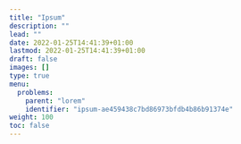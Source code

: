 ```yaml
---
title: "Ipsum"
description: ""
lead: ""
date: 2022-01-25T14:41:39+01:00
lastmod: 2022-01-25T14:41:39+01:00
draft: false
images: []
type: true
menu:
  problems:
    parent: "lorem"
    identifier: "ipsum-ae459438c7bd86973bfdb4b86b91374e"
weight: 100
toc: false
---
```

